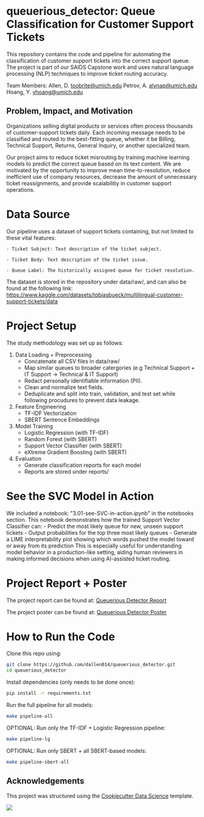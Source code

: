 # queuerious_detector: Queue Classification for Customer Support Tickets

This repository contains the code and pipeline for automating the classification of customer support tickets into the correct support queue. The project is part of our SAIDS Capstone work and uses natural language processing (NLP) techniques to improve ticket routing accuracy. 

Team Members: 
Allen, D.      toobrite@umich.edu
Petrov, A.     alynap@umich.edu
Hoang, Y.      yhoang@umich.edu

## Problem, Impact, and Motivation
Organizations selling digital products or services often process thousands of customer-support tickets daily. Each incoming message needs to be classified and routed to the best-fitting queue, whether it be Billing, Technical Support, Returns, General Inquiry, or another specialized team. 

Our project aims to reduce ticket misrouting by training machine learning models to predict the correct queue based on its text content. We are motivated by the opportunity to improve mean time-to-resolution, reduce inefficient use of company resources, decrease the amount of unnecessary ticket reassignments, and provide scalabilitiy in customer support operations. 

# Data Source
Our pipeline uses a dataset of support tickets containing, but not limited to these vital features:

    - Ticket Subject: Text description of the ticket subject.

    - Ticket Body: Text description of the ticket issue.

    - Queue Label: The historically assigned queue for ticket resolution.

The dataset is stored in the repository under data/raw/, and can also be found at the following link: https://www.kaggle.com/datasets/tobiasbueck/multilingual-customer-support-tickets/data

# Project Setup
The study methodology was set up as follows: 
1. Data Loading + Preprocessing
    - Concatenate all CSV files in data/raw/
    - Map similar queues to broader catergories (e.g Technical Support + IT Support → Technical & IT Support)
    - Redact personally identifiable information (PII).
    - Clean and normalize text fields.
    - Deduplicate and split into train, validation, and test set while following    procudures to prevent data leakage.
2. Feature Engineering
    - TF-IDF Vectorization
    - SBERT Sentence Embeddings
3. Model Training
    - Logistic Regression (with TF-IDF)
    - Random Forest (with SBERT)
    - Support Vector Classifier (with SBERT)
    - eXtreme Gradient Boosting (with SBERT)
4. Evaluation
    - Generate classification reports for each model
    - Reports are stored under reports/
# See the SVC Model in Action
We included a notebook: "3.01-see-SVC-in-action.ipynb" in the notebooks section. This notebook demonstrates how the trained Support Vector Classifier can:
    - Predict the most likely queue for new, unseen support tickets
    - Output probabilities for the top three most likely queues
    - Generate a LIME interpretability plot showing which words pushed the model toward or away from its prediction
This is especially useful for understanding model behavior in a production-like setting, aiding human reviewers in making informed decisions when using AI-assisted ticket routing.

# Project Report + Poster
The project report can be found at: [Queuerious Detector Report](https://toobrightideas.medium.com/querious-detector-using-ai-to-assist-with-support-queue-ticket-assignment-98c4dbc08e21)

The project poster can be found at: [Queuerious Detector Poster](https://drive.google.com/file/d/1ocw1dFYbfPDnF-3UuoxvRmwP2QtKVx-n/view?usp=sharing)

# How to Run the Code
Clone this repo using:
```bash
git clone https://github.com/dallen014/queuerious_detector.git
cd queuerious_detector
```

Install dependencies (only needs to be done once):
```bash
pip install -r requirements.txt
```

Run the full pipeline for all models:
```bash
make pipeline-all
```

OPTIONAL: Run only the TF-IDF + Logistic Regression pipeline:
```bash
make pipeline-lg
```

OPTIONAL: Run only SBERT + all SBERT-based models:
```bash
make pipeline-sbert-all
```


## Acknowledgements

This project was structured using the [Cookiecutter Data Science](https://cookiecutter-data-science.drivendata.org/) template.

<a target="_blank" href="https://cookiecutter-data-science.drivendata.org/">
    <img src="https://img.shields.io/badge/CCDS-Project%20template-328F97?logo=cookiecutter" />
</a>